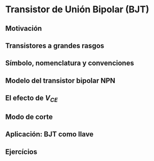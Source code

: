 # Transistor de Unión Bipolar (BJT)

## Motivación

## Transistores a grandes rasgos

## Símbolo, nomenclatura y convenciones

## Modelo del transistor bipolar NPN

## El efecto de $V_{CE}$

## Modo de corte

## Aplicación: BJT como llave

## Ejercícios